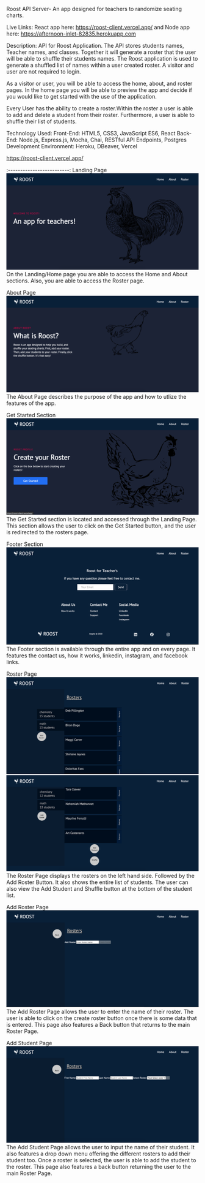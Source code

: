 Roost API Server- An app designed for teachers to randomize seating charts.

Live Links:
React app here: https://roost-client.vercel.app/
and Node app here: https://afternoon-inlet-82835.herokuapp.com

Description:
API for Roost Application. The API stores students names, Teacher names, and classes. Together it will generate a roster that the user will be able to shuffle their students names. The Roost application is used to generate a shuffled list of names within a user created roster. A visitor and user are not required to login.

As a visitor or user, you will be able to access the home, about, and roster pages. In the home page you will be able to preview the app and decide if you would like to get started with the use of the application. 

Every User has the ability to create a roster.Within the roster a user is able to add and delete a student from their roster. Furthermore, a user is able to shuffle their list of students.

Technology Used:
Front-End: HTML5, CSS3, JavaScript ES6, React
Back-End: Node.js, Express.js, Mocha, Chai, RESTful API Endpoints, Postgres
Development Environment: Heroku, DBeaver, Vercel

https://roost-client.vercel.app/

:-------------------------:
Landing Page
![Landing Page/Home](Roost-Landing-Page.png)
On the Landing/Home page you are able to access the Home and About sections. Also, you are able to access the Roster page.

About Page
![About Page](Roost-About-Page.png)
The About Page describes the purpose of the app and how to utlize the features of the app.

Get Started Section
![Get Started Section](Roost-Get-Started.png)
The Get Started section is located and accessed through the Landing Page. This section allows the user to click on the Get Started button, and the user is redirected to the rosters page.

Footer Section
![Footer Section](Roost-Footer.png)
The Footer section is available through the entire app and on every page. It features the contact us, how it works, linkedin, instagram, and facebook links.

Roster Page
![Roster Page](Roost-Roster-Page.png)
![Roster Button](Roost-Button.png)
The Roster Page displays the rosters on the left hand side. Followed by the Add Roster Button. It also shows the entire list of students. The user can also view the Add Student and Shuffle button at the bottom of the student list. 

Add Roster Page
![Add Roster Page](Roost-Add-Roster-Page.png)
The Add Roster Page allows the user to enter the name of their roster. The user is able to click on the create roster button once there is some data that is entered. This page also features a Back button that returns to the main Roster Page. 

Add Student Page
![Add Student Page](Roost-Add-Student-Page.png)
The Add Student Page allows the user to input the name of their student. It also features a drop down menu offering the different rosters to add their student too. Once a roster is selected, the user is able to add the student to the roster. This page also features a back button returning the user to the main Roster Page.


